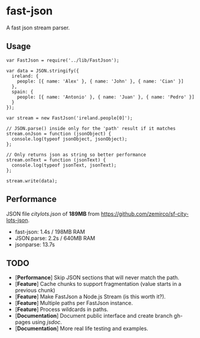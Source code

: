 fast-json
===
A fast json stream parser.

## Usage
```
var FastJson = require('../lib/FastJson');

var data = JSON.stringify({
  ireland: {
    people: [{ name: 'Alex' }, { name: 'John' }, { name: 'Cian' }]
  },
  spain: {
    people: [{ name: 'Antonio' }, { name: 'Juan' }, { name: 'Pedro' }]
  }
});

var stream = new FastJson('ireland.people[0]');

// JSON.parse() inside only for the 'path' result if it matches
stream.onJson = function (jsonObject) {
  console.log(typeof jsonObject, jsonObject);
};

// Only returns json as string so better performance
stream.onText = function (jsonText) {
  console.log(typeof jsonText, jsonText);
};

stream.write(data);
```

## Performance
JSON file *citylots.json* of **189MB** from https://github.com/zemirco/sf-city-lots-json.

* fast-json: 1.4s / 198MB RAM
* JSON.parse: 2.2s / 640MB RAM
* jsonparse: 13.7s

## TODO
* [**Performance**] Skip JSON sections that will never match the path.
* [**Feature**] Cache chunks to support fragmentation (value starts in a previous chunk)
* [**Feature**] Make FastJson a Node.js Stream (is this worth it?).
* [**Feature**] Multiple paths per FastJson instance.
* [**Feature**] Process wildcards in paths.
* [**Documentation**] Document public interface and create branch gh-pages using *jsdoc*.
* [**Documentation**] More real life testing and examples.
